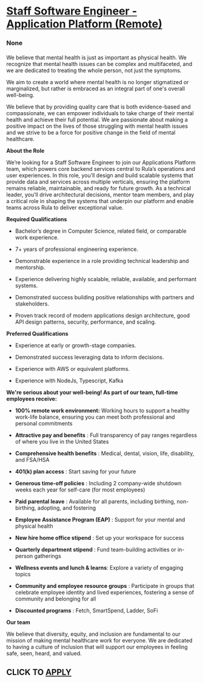 # [Staff Software Engineer - Application Platform (Remote)](https://www.remotewlb.com/apply/staff-software-engineer-application-platform-remote)  
### None  
####  

We believe that mental health is just as important as physical health. We recognize that mental health issues can be complex and multifaceted, and we are dedicated to treating the whole person, not just the symptoms.

We aim to create a world where mental health is no longer stigmatized or marginalized, but rather is embraced as an integral part of one's overall well-being.

We believe that by providing quality care that is both evidence-based and compassionate, we can empower individuals to take charge of their mental health and achieve their full potential. We are passionate about making a positive impact on the lives of those struggling with mental health issues and we strive to be a force for positive change in the field of mental healthcare.

 **About the Role**

We’re looking for a Staff Software Engineer to join our Applications Platform team, which powers core backend services central to Rula’s operations and user experiences. In this role, you’ll design and build scalable systems that provide data and services across multiple verticals, ensuring the platform remains reliable, maintainable, and ready for future growth. As a technical leader, you’ll drive architectural decisions, mentor team members, and play a critical role in shaping the systems that underpin our platform and enable teams across Rula to deliver exceptional value.

 **Required Qualifications**

  * Bachelor’s degree in Computer Science, related field, or comparable work experience.

  * 7+ years of professional engineering experience.

  * Demonstrable experience in a role providing technical leadership and mentorship.

  * Experience delivering highly scalable, reliable, available, and performant systems.

  * Demonstrated success building positive relationships with partners and stakeholders.

  * Proven track record of modern applications design architecture, good API design patterns, security, performance, and scaling.

 **Preferred Qualifications**

  * Experience at early or growth-stage companies.

  * Demonstrated success leveraging data to inform decisions.

  * Experience with AWS or equivalent platforms.

  * Experience with NodeJs, Typescript, Kafka

 **We're serious about your well-being! As part of our team, full-time employees receive:**

  *  **100% remote work environment:** Working hours to support a healthy work-life balance, ensuring you can meet both professional and personal commitments

  *  **Attractive pay and benefits** : Full transparency of pay ranges regardless of where you live in the United States

  *  **Comprehensive health benefits** : Medical, dental, vision, life, disability, and FSA/HSA

  *  **401(k) plan access** : Start saving for your future

  *  **Generous time-off policies** : Including 2 company-wide shutdown weeks each year for self-care (for most employees)

  *  **Paid parental leave** : Available for all parents, including birthing, non-birthing, adopting, and fostering

  *  **Employee Assistance Program (EAP)** : Support for your mental and physical health

  *  **New hire home office stipend** : Set up your workspace for success

  *  **Quarterly department stipend** : Fund team-building activities or in-person gatherings

  *  **Wellness events and lunch & learns**: Explore a variety of engaging topics

  *  **Community and employee resource groups** : Participate in groups that celebrate employee identity and lived experiences, fostering a sense of community and belonging for all

  *  **Discounted programs** : Fetch, SmartSpend, Ladder, SoFi

 **Our team**

We believe that diversity, equity, and inclusion are fundamental to our mission of making mental healthcare work for everyone. We are dedicated to having a culture of inclusion that will support our employees in feeling safe, seen, heard, and valued.

  
## CLICK TO [APPLY](https://www.remotewlb.com/apply/staff-software-engineer-application-platform-remote)

